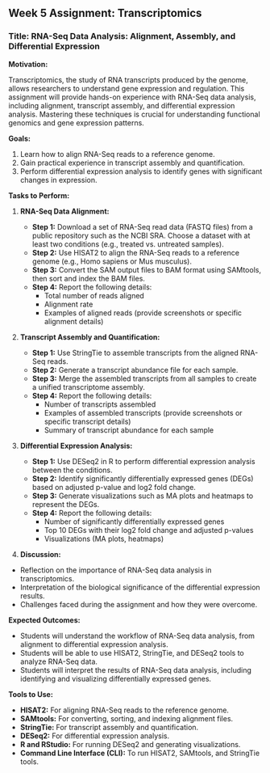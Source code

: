## Week 5 Assignment: Transcriptomics

### Title: RNA-Seq Data Analysis: Alignment, Assembly, and Differential Expression

**Motivation:**

Transcriptomics, the study of RNA transcripts produced by the genome, allows researchers to understand gene expression and regulation. This assignment will provide hands-on experience with RNA-Seq data analysis, including alignment, transcript assembly, and differential expression analysis. Mastering these techniques is crucial for understanding functional genomics and gene expression patterns.

**Goals:**

1. Learn how to align RNA-Seq reads to a reference genome.
2. Gain practical experience in transcript assembly and quantification.
3. Perform differential expression analysis to identify genes with significant changes in expression.

**Tasks to Perform:**

1. **RNA-Seq Data Alignment:**
   
   - **Step 1:** Download a set of RNA-Seq read data (FASTQ files) from a public repository such as the NCBI SRA. Choose a dataset with at least two conditions (e.g., treated vs. untreated samples).
   - **Step 2:** Use HISAT2 to align the RNA-Seq reads to a reference genome (e.g., Homo sapiens or Mus musculus).
   - **Step 3:** Convert the SAM output files to BAM format using SAMtools, then sort and index the BAM files.
   - **Step 4:** Report the following details:
     - Total number of reads aligned
     - Alignment rate
     - Examples of aligned reads (provide screenshots or specific alignment details)

2. **Transcript Assembly and Quantification:**

   - **Step 1:** Use StringTie to assemble transcripts from the aligned RNA-Seq reads.
   - **Step 2:** Generate a transcript abundance file for each sample.
   - **Step 3:** Merge the assembled transcripts from all samples to create a unified transcriptome assembly.
   - **Step 4:** Report the following details:
     - Number of transcripts assembled
     - Examples of assembled transcripts (provide screenshots or specific transcript details)
     - Summary of transcript abundance for each sample

3. **Differential Expression Analysis:**

   - **Step 1:** Use DESeq2 in R to perform differential expression analysis between the conditions.
   - **Step 2:** Identify significantly differentially expressed genes (DEGs) based on adjusted p-value and log2 fold change.
   - **Step 3:** Generate visualizations such as MA plots and heatmaps to represent the DEGs.
   - **Step 4:** Report the following details:
     - Number of significantly differentially expressed genes
     - Top 10 DEGs with their log2 fold change and adjusted p-values
     - Visualizations (MA plots, heatmaps)
    
4. **Discussion:**
  - Reflection on the importance of RNA-Seq data analysis in transcriptomics.
  - Interpretation of the biological significance of the differential expression results.
  - Challenges faced during the assignment and how they were overcome.

**Expected Outcomes:**

- Students will understand the workflow of RNA-Seq data analysis, from alignment to differential expression analysis.
- Students will be able to use HISAT2, StringTie, and DESeq2 tools to analyze RNA-Seq data.
- Students will interpret the results of RNA-Seq data analysis, including identifying and visualizing differentially expressed genes.

**Tools to Use:**

- **HISAT2:** For aligning RNA-Seq reads to the reference genome.
- **SAMtools:** For converting, sorting, and indexing alignment files.
- **StringTie:** For transcript assembly and quantification.
- **DESeq2:** For differential expression analysis.
- **R and RStudio:** For running DESeq2 and generating visualizations.
- **Command Line Interface (CLI):** To run HISAT2, SAMtools, and StringTie tools.
